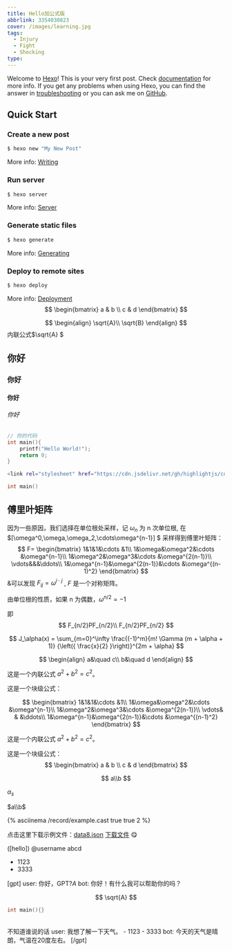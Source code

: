 ```yaml
---
title: Hello加公式版
abbrlink: 3354030823
cover: /images/learning.jpg
tags:
  - Injury
  - Fight
  - Shocking
type:  
---
```

Welcome to [Hexo](https://hexo.io/)! This is your very first post. Check [documentation](https://hexo.io/docs/) for more info. If you get any problems when using Hexo, you can find the answer in [troubleshooting](https://hexo.io/docs/troubleshooting.html) or you can ask me on [GitHub](https://github.com/hexojs/hexo/issues).

## Quick Start

### Create a new post

``` bash
$ hexo new "My New Post"
```

More info: [Writing](https://hexo.io/docs/writing.html)

### Run server

``` bash
$ hexo server
```

More info: [Server](https://hexo.io/docs/server.html)

### Generate static files

``` bash
$ hexo generate
```

More info: [Generating](https://hexo.io/docs/generating.html)

### Deploy to remote sites

``` bash
$ hexo deploy
```

More info: [Deployment](https://hexo.io/docs/one-command-deployment.html)
$$
\begin{bmatrix}
a & b \\
c & d
\end{bmatrix}
$$

$$
\begin{align}
\sqrt{A}\\
\sqrt{B}
\end{align}
$$
内联公式$\sqrt{A} $
## 你好
### 你好

#### 你好
###### 你好


```c
// 你的代码
int main(){
    printf("Hello World!");
    return 0;
}

```

```bash
<link rel="stylesheet" href="https://cdn.jsdelivr.net/gh/highlightjs/cdn-release@latest/build/styles/vs2015.min.css">

```

```C
int main()
```



## 傅里叶矩阵
因为一些原因，我们选择在单位根处采样，记 $\omega_n$ 为 n 次单位根, 在$[\omega^0,\omega,\omega_2,\cdots\omega^{n-1}] $ 采样得到傅里叶矩阵：
$$
F=
\begin{bmatrix}
1&1&1&\cdots &1\\
1&\omega&\omega^2&\cdots &\omega^{n-1}\\
1&\omega^2&\omega^3&\cdots &\omega^{2(n-1)}\\
\vdots&&&\ddots\\
1&\omega^{n-1}&\omega^{2(n-1)}&\cdots &\omega^{(n-1)^2}
\end{bmatrix}
$$
&可以发现 $F_{ij} = \omega^{i\cdot j}$ , $F$ 是一个对称矩阵。

由单位根的性质，如果 n 为偶数，$\omega ^{n/2} = -1$  


即
$$
F_{n/2}PF_{n/2}\\
F_{n/2}PF_{n/2}
$$

$$
J_\alpha(x) = \sum_{m=0}^\infty \frac{(-1)^m}{m! \Gamma (m + \alpha + 1)} {\left({ \frac{x}{2} }\right)}^{2m + \alpha}
$$

$$
\begin{align}
a&\quad c\\
b&\quad d
\end{align}
$$

这是一个内联公式 $a^2 + b^2 = c^2$。

这是一个块级公式：



$$
\begin{bmatrix}
1&1&1&\cdots &1\\
1&\omega&\omega^2&\cdots &\omega^{n-1}\\
1&\omega^2&\omega^3&\cdots &\omega^{2(n-1)}\\
\vdots& & &\ddots\\
1&\omega^{n-1}&\omega^{2(n-1)}&\cdots &\omega^{(n-1)^2}
\end{bmatrix}
$$


这是一个内联公式 $a^2 + b^2 = c^2$。

这是一个块级公式：
$$
\begin{bmatrix}
a & b \\
c & d
\end{bmatrix}
$$

$$
a\\b
$$

$\alpha_s$ 

$a\\b$ 


{% asciinema /record/example.cast true true 2 %}

点击这里下载示例文件：[data8.json](/downloads/data8.json)
<a href="/downloads/data8.json" download>下载文件</a>
😋

([hello])
@username
abcd
- 1123
- 3333


[gpt]
user: 你好，GPT?$A$
bot: 你好！有什么我可以帮助你的吗？

$$
\sqrt{A}
$$

```c
int main(){}
```
<br>
不知道谁说的话
user: 我想了解一下天气。
- 1123
- 3333
bot: 今天的天气是晴朗，气温在20度左右。
[/gpt]
